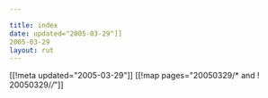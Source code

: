 ```yaml
---

title: index
date: updated="2005-03-29"]]
2005-03-29
layout: rut
---
```


[[!meta updated="2005-03-29"]]
[[!map pages="20050329/* and ! 20050329/*/*"]]

